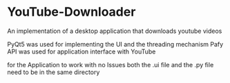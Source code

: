 # YouTube-Downloader
An implementation of a desktop application that downloads youtube videos 

PyQt5 was used for implementing the UI and the threading mechanism
Pafy API was used for application interface with YouTube

for the Application to work with no Issues both the .ui file and the .py file need to be in the same directory
